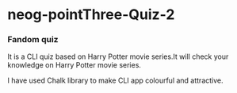 # neog-pointThree-Quiz-2
### Fandom quiz

It is a CLI quiz based on Harry Potter movie series.It will check your knowledge on Harry Potter movie series.

I have used Chalk library to make CLI app colourful and attractive.
